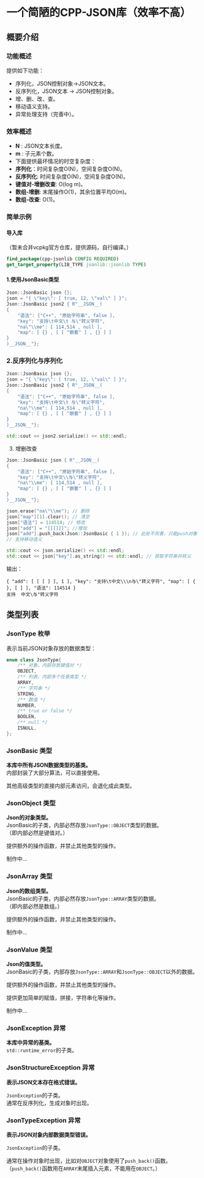 # 一个简陋的CPP-JSON库（效率不高）

## 概要介绍

### 功能概述
提供如下功能：
- 序列化，JSON控制对象->JSON文本。
- 反序列化，JSON文本 -> JSON控制对象。
- 增、删、改、查。
- 移动语义支持。
- 异常处理支持（完善中）。

### 效率概述
- **N** : JSON文本长度。
- **m** : 子元素个数。
- 下面提供最坏情况的时空复杂度：
- **序列化**：时间复杂度O(N)，空间复杂度O(N)。
- **反序列化**: 时间复杂度O(N)，空间复杂度O(N)。
- **键值对-增删改查**: O(log m)。
- **数组-增删**: 末尾操作O(1)，其余位置平均O(m)。
- **数组-改查**: O(1)。


### 简单示例

#### 导入库
（暂未合并vcpkg官方仓库，提供源码，自行编译。）
```cmake
find_package(cpp-jsonlib CONFIG REQUIRED)
get_target_property(LIB_TYPE jsonlib::jsonlib TYPE)
```

#### 1.使用JsonBasic类型
```cpp
Json::JsonBasic json {};
json = "{ \"key\": [ true, 12, \"val\" ] }";
Json::JsonBasic json2 { R"__JSON__(
{
    "语法": ["C++", "原始字符串", false ],
    "key": "支持\t中文\t 与\"转义字符",
    "na\"\\me": [ 114,514 , null ],
    "map": [ {} , [ [ "嵌套" ] , {} ] ]
}
)__JSON__"};
```

### 2.反序列化与序列化
```cpp
Json::JsonBasic json {};
json = "{ \"key\": [ true, 12, \"val\" ] }";
Json::JsonBasic json2 { R"__JSON__(
{
    "语法": ["C++", "原始字符串", false ],
    "key": "支持\t中文\t 与\"转义字符",
    "na\"\\me": [ 114,514 , null ],
    "map": [ {} , [ [ "嵌套" ] , {} ] ]
}
)__JSON__"};

std::cout << json2.serialize() << std::endl;
```

3. 增删改查
```cpp
Json::JsonBasic json { R"__JSON__(
{
    "语法": ["C++", "原始字符串", false ],
    "key": "支持\t中文\\与\"转义字符",
    "na\"\\me": [ 114,514 , null ],
    "map": [ {} , [ [ "嵌套" ] , {} ] ]
}
)__JSON__"};

json.erase("na\"\\me"); // 删除
json["map"][1].clear(); // 清空
json["语法"] = 114514; // 修改
json["add"] = "[[[]]]"; //增加
json["add"].push_back(Json::JsonBasic { 1 }); // 此处不完善，只能push对象
// 支持移动语义

std::cout << json.serialize() << std::endl;
std::cout << json["key"].as_string() << std::endl; // 获取字符串并转义
```
输出：
```
{ "add": [ [ [ ] ], 1 ], "key": "支持\t中文\\\n与\"转义字符", "map": [ { }, [ ] ], "语法": 114514 }
支持	中文\与"转义字符
```

## 类型列表

### JsonType 枚举
表示当前JSON对象存放的数据类型：
```cpp
enum class JsonType{
    /** 对象，内部存放键值对 */
    OBJECT,
    /** 列表，内部多个任意类型 */
    ARRAY,
    /** 字符串 */
    STRING,
    /** 数值 */
    NUMBER,
    /** true or false */
    BOOLEN,
    /** null */
    ISNULL,
};
```

### JsonBasic 类型
**本库中所有JSON数据类型的基类。**<br>
内部封装了大部分算法，可以直接使用。

其他高级类型的直接内部元素访问，会退化成此类型。

### JsonObject 类型
**Json的对象类型。**<br>
JsonBasic的子类，内部必然存放`JsonType::OBJECT`类型的数据。<br>
（即内部必然是键值对。）

提供额外的操作函数，并禁止其他类型的操作。

制作中...

### JsonArray 类型
**Json的数组类型。**<br>
JsonBasic的子类，内部必然存放`JsonType::ARRAY`类型的数据。<br>
（即内部必然是数组。）

提供额外的操作函数，并禁止其他类型的操作。

制作中...

### JsonValue 类型
**Json的值类型。**<br>
JsonBasic的子类，内部存放`JsonType::ARRAY`和`JsonType::OBJECT`以外的数据。


提供额外的操作函数，并禁止其他类型的操作。

提供更加简单的赋值，拼接，字符串化等操作。

制作中...

### JsonException 异常
**本库中异常的基类。**<br>
`std::runtime_error`的子类。

### JsonStructureException 异常
**表示JSON文本存在格式错误。**

`JsonException`的子类。<br>
通常在反序列化，生成对象时出现。

### JsonTypeException 异常
**表示JSON对象内部数据类型错误。**

`JsonException`的子类。<br>

通常在操作对象时出现，比如对`OBJECT`对象使用了`push_back()`函数。<br>
（`push_back()`函数用在`ARRAY`末尾插入元素，不能用在`OBJECT`。）


